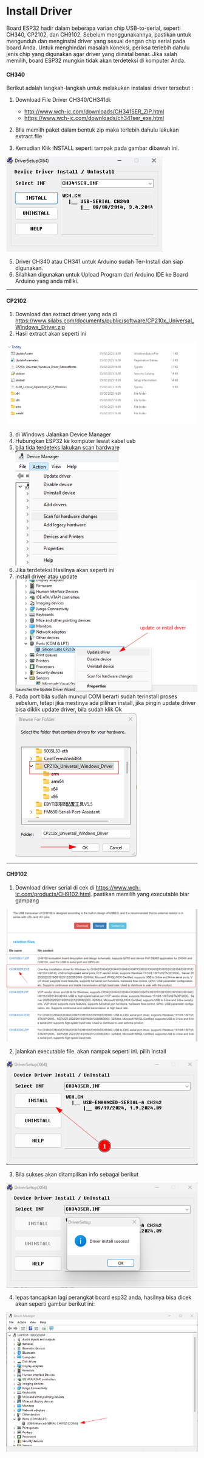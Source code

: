 # Install Driver

Board ESP32 hadir dalam beberapa varian chip USB-to-serial, seperti CH340, CP2102, dan CH9102. Sebelum menggunakannya, pastikan untuk mengunduh dan menginstal driver yang sesuai dengan chip serial pada board Anda. Untuk menghindari masalah koneksi, periksa terlebih dahulu jenis chip yang digunakan agar driver yang diinstal benar. Jika salah memilih, board ESP32 mungkin tidak akan terdeteksi di komputer Anda.

#### CH340

Berikut adalah langkah-langkah untuk melakukan instalasi driver tersebut :

1. Download File Driver CH340/CH341di:

   - http://www.wch-ic.com/downloads/CH341SER_ZIP.html
   -  https://www.wch-ic.com/downloads/ch341ser_exe.html 
   
2. BIla memilh paket dalam bentuk zip maka terlebih dahulu lakukan extract file

4. Kemudian Klik INSTALL seperti tampak pada gambar dibawah ini.

 ![img](./assets/Install%20CH340.png)

5. Driver CH340 atau CH341 untuk Arduino sudah Ter-Install dan siap digunakan.
6. Silahkan digunakan untuk Upload Program dari Arduino IDE ke Board Arduino yang anda miliki.

---

#### CP2102

1. Download dan extract driver  yang ada di https://www.silabs.com/documents/public/software/CP210x_Universal_Windows_Driver.zip
2. Hasil extract akan seperti ini

![image-20250205172013694](./assets/image-20250205172013694.png)

3. di Windows Jalankan Device Manager
4. Hubungkan ESP32 ke komputer lewat kabel usb
5. bila tida terdeteks lakukan scan hardware
![image-20250205180749485](./assets/image-20250205180749485.png)
6. Jika terdeteksi Hasilnya akan seperti ini 
7. install driver atau update
![image-20250205194012908](./assets/image-20250205194012908.png)
8. Pada port bila sudah muncul COM berarti sudah terinstall proses sebelum, tetapi jika mestinya ada pilihan install, jika  pingin update driver bisa diklik update driver, bila sudah klik Ok
![image-20250205194143506](./assets/image-20250205194143506.png)

---

#### CH9102

1. Download driver serial di  cek di https://www.wch-ic.com/products/CH9102.html. pastikan memilih yang executable biar gampang

![image-20250205070458082](./assets/image-20250205070458082.png)

2. jalankan  executable file.  akan nampak seperti ini. pilih install

![image-20250205163545161](./assets/image-20250205163545161.png)

3. Bila sukses akan  ditampilkan info sebagai berikut

![image-20250205163626127](./assets/image-20250205163626127.png)

4. lepas  tancapkan lagi perangkat board esp32 anda, hasilnya bisa dicek akan seperti gambar berikut ini:

![image-20250205163802823](./assets/image-20250205163802823.png)



